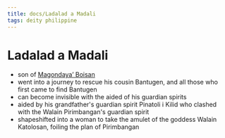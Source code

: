 ```yaml
---
title: docs/Ladalad a Madali
tags: deity philippine
---
```


# Ladalad a Madali
- son of [Magondaya’ Boisan](Magondaya’%20Boisan.md)
- went into a journey to rescue his cousin Bantugen, and all those who first came to find Bantugen
- can become invisible with the aided of his guardian spirits
- aided by his grandfather's guardian spirit Pinatoli i Kilid who clashed with the Walain Pirimbangan's guardian spirit
- shapeshifted into a woman to take the amulet of the goddess Walain Katolosan, foiling the plan of Pirimbangan